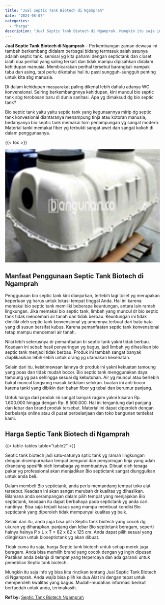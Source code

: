 ```yaml
---
title: "Jual Septic Tank Biotech di Ngamprah"
date: "2024-08-07"
categories: 
  - "harga"
description: "Jual Septic Tank Biotech di Ngamprah. Mungkin itu saja info yg bisa kita rincikan tentang Jual Septic Tank Biotech di Ngamprah. Anda wajib bisa pilih ke dua..."
---
```


**Jual Septic Tank Biotech di Ngamprah** – Perkembangan zaman dewasa ini tambah berkembang didalam berbagai bidang termasuk salah satunya adalah septic tank. semisal yg kita pahami dengan septictank dan closet ialah dua perihal yang saling terkait dan tidak mampu dipisahkan didalam kehidupan manusia. Membicarakan perihal tersebut barangkali nampak tabu dan asing, tapi perlu diketahui hal itu pasti sungguh-sungguh penting untuk kita sbg manusia.

Di dalam kehidupan masyarakat paling dikenal lebih dahulu adanya WC konvensional. Seiring berkembangnnya kehidupan, kini muncul bio septic tank sbg terobosan baru di dunia sanitasi. Apa yg dimaksud dg bio septic tank?

Bio septic tank yaitu yaitu septic tank yang kegunaannya mirip dg septic tank konvesional diantaranya menampung tinja atau kotoran manusia, bedanyanya bio septic tank memakai torn penampungan yg sangat modern. Material tanki memakai fiber yg terbukti sangat awet dan sangat kokoh di dalam penggunaanya.

{{< toc >}}

![Jual Septic Tank Biotech di Ngamprah](/images/jual-bio-septictank-37.png)

## Manfaat Penggunaan Septic Tank Biotech di Ngamprah

Penggunaan bio septic tank kini dianjurkan, terlebih lagi toilet yg merupakan keperluan yg harus untuk lokasi tempat tinggal Anda. Hal ini karena memakai bio septic tank memiliki beberapa keuntungan, antara lain ramah lingkungan. Jika memakai bio septic tank, limbah yang muncul dr bio septic tank tidak mencemari air tanah dan tidak berbau. Keuntungan ini tidak dimiliki oleh septic tank konvensional yg umumnya terbuat dari batu bata yang di susun bersifat kubus. Karena pemanfaatan septic tank konvensional tetap mampu mencemari air tanah.

Nilai lebih seterusnya dr pemanfaatan bi septic tank yakni tidak berbau. Keadaan ini sebab hasil penyaringan yg bagus, jadi limbah yg dihasilkan bio septic tank menjadi tidak berbau. Produk ini tambah sangat banyak diaplikasikan lebih-lebih untuk orang yg utamakan kesehatan.

Selain dari itu, keistimewaan lainnya dr produk ini yakni kekuatan tamoung yang poas dan tidak mudah bocor. Bio septic tank menggunakan daya tamoung yg pas sehingga sesuai dg kebutuhan. Air yg muncul atau berlebih bakal muncul langsung masuk kedalam selokan. buatan ini anti bocor karena tanki yang dibikin dari bahan fiber yg tebal dan berumur panjang.

Untuk harga dari produk ini sangat banyak ragam yakni kisaran Rp. 1.600.000 hingga dengan Rp. 8.500.000. Hal ini tergantung dari panjang dan lebar dan brand produk tersebut. Material ini dapat diperoleh dengan berbelanja online atau di pusat perbelanjaan dan toko bangunan terdekat kami.

## Harga Septic Tank Biotech di Ngamprah

{{< table-tables table="table2" >}}

Septic tank biotech jadi satu-satunya sptic tank yg ramah lingkungan dengan disempurnakan tempat pengurai dan penyaringan tinja yang udah dirancang spesifik oleh lemabaga yg membuatnya. Dibuat oleh tenaga pakar yg professional akan menjadikan Bio septictank sangat diunggulkan untuk anda beli.

Dalam membeli Bio septictank, anda perlu memandang tempat toko alat tersebut. Keadaan ini akan sangat merubah dr kualitas yg dihasilkan. Bilamana anda serampangan dalam pilih tempat yang menjajakan Bio septictank, keadaan itu dapat berbahaya pada septictank yg anda cari nantinya. Bisa saja terjadi kasus yang mampu membuat kondisi Bio septictank yang diperoleh tidak mempunyai kualitas yg baik.

Selain dari itu, anda juga bisa pilih Septic tank biotech yang cocok dg ukuran yg diharapkan. panjang dan lebar Bio septictank beragam, seperti halnya halnya P x L x T = 82 x 82 x 125 cm. Anda dapat pilih sesuai yang diinginkan untuk bioseptictank yg akan dibuat.

Tidak cuma itu saja, harga Septic tank biotech untuk setiap merek juga beragam. Anda bisa memilih brand yang cocok dengan yg ingin dipesan. Pastikan anda belanja di tempat yang terpercaya dan ada garansi untuk pemeblian Septic tank biotech.

Mungkin itu saja info yg bisa kita rincikan tentang Jual Septic Tank Biotech di Ngamprah. Anda wajib bisa pilih ke dua Alat ini dengan tepat untuk memperoleh kwalitas yang bagus. Mudah-mudahan informasi berikut berfaedah untuk anda, terimakasih.

**Ref by:** [Septic Tank Biotech Ngamprah](https://id.wikipedia.org/wiki/Septic)
